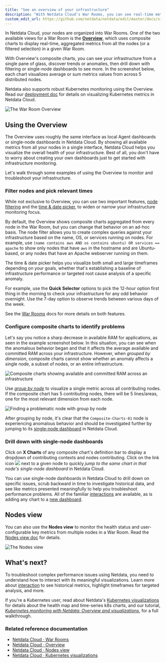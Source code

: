 ```yaml
---
title: "See an overview of your infrastructure"
description: "With Netdata Cloud's War Rooms, you can see real-time metrics, from any number of nodes in your infrastructure, in composite charts."
custom_edit_url: https://github.com/netdata/netdata/edit/master/docs/visualize/overview-infrastructure.md
---
```




In Netdata Cloud, your nodes are organized into War Rooms. One of the two available views for a War Room is the
[**Overview**](/docs/cloud/visualize/overview), which uses composite charts to display
real-time, aggregated metrics from all the nodes (or a filtered selection) in a given War Room.

With Overview's composite charts, you can see your infrastructure from a single pane of glass, discover trends or
anomalies, then drill down with filtering or single-node dashboards to see more. In the screenshot below,
each chart visualizes average or sum metrics values from across 5 distributed nodes.

Netdata also supports robust Kubernetes monitoring using the Overview. Read our [deployment
doc](/docs/agent/packaging/installer/methods/kubernetes) for details on visualizing Kubernetes metrics in Netdata Cloud.

![The War Room
Overview](https://user-images.githubusercontent.com/1153921/108732681-09791980-74eb-11eb-9ba2-98cb1b6608de.png)

## Using the Overview

The Overview uses roughly the same interface as local Agent dashboards or single-node dashboards in Netdata Cloud. By
showing all available metrics from all your nodes in a single interface, Netdata Cloud helps you visualize the overall
health of your infrastructure. Best of all, you don't have to worry about creating your own dashboards just to get
started with infrastructure monitoring.

Let's walk through some examples of using the Overview to monitor and troubleshoot your infrastructure.

### Filter nodes and pick relevant times

While not exclusive to Overview, you can use two important features, [node
filtering](/docs/cloud/war-rooms#node-filter) and the [time &amp; date
picker](/docs/cloud/war-rooms#time--date-picker), to widen or narrow your infrastructure
monitoring focus.

By default, the Overview shows composite charts aggregated from every node in the War Room, but you can change that
behavior on an ad-hoc basis. The node filter allows you to create complex queries against your infrastructure based on
the name, OS, or services running on nodes. For example, use `(name contains aws AND os contains ubuntu) OR services ==
apache` to show only nodes that have `aws` in the hostname and are Ubuntu-based, or any nodes that have an Apache
webserver running on them.

The time &amp; date picker helps you visualize both small and large timeframes depending on your goals, whether that's
establishing a baseline of infrastructure performance or targeted root cause analysis of a specific anomaly.

For example, use the **Quick Selector** options to pick the 12-hour option first thing in the morning to check your
infrastructure for any odd behavior overnight. Use the 7-day option to observe trends between various days of the week.

See the [War Rooms](/docs/cloud/war-rooms) docs for more details on both features.

### Configure composite charts to identify problems

Let's say you notice a sharp decrease in available RAM for applications, as seen in the example screenshot below. In
this situation, you can see when the anomalous behavior began and that it affects the average available and committed
RAM across your infrastructure. However, when _grouped by dimension_, composite charts cannot show whether an anomaly
affects a single node, a subset of nodes, or an entire infrastructure.

![Composite charts showing available and committed RAM across an
infrastructure](https://user-images.githubusercontent.com/1153921/99314892-0bae4680-281f-11eb-823e-071a1da25dc7.png)

Use [_group by node_](/docs/cloud/visualize/overview#group-by-dimension-or-node) to visualize
a single metric across all contributing nodes. If the composite chart has 5 contributing nodes, there will be 5
lines/areas, one for the most relevant dimension from each node.

![Finding a problematic node with group by
node](https://user-images.githubusercontent.com/1153921/99315558-0e5d6b80-2820-11eb-91e9-9c46bc4c7298.gif)

After grouping by node, it's clear that the `Composite-Charts-01` node is experiencing anomalous behavior and should be
investigated further by jumping to its [single-node dashboard](#drill-down-with-single-node-dashboards) in Netdata
Cloud.

### Drill down with single-node dashboards

Click on **X Charts** of any composite chart's definition bar to display a dropdown of contributing contexts and nodes
contributing. Click on the link icon <img class="img__inline img__inline--link"
src="https://user-images.githubusercontent.com/1153921/95762109-1d219300-0c62-11eb-8daa-9ba509a8e71c.png" /> next to a
given node to quickly _jump to the same chart in that node's single-node dashboard_ in Netdata Cloud.

You can use single-node dashboards in Netdata Cloud to drill down on specific issues, scrub backward in time to
investigate historical data, and see like metrics presented meaningfully to help you troubleshoot performance problems.
All of the familiar [interactions](/docs/visualize/interact-dashboards-charts) are available, as is adding any chart
to a [new dashboard](/docs/visualize/create-dashboards).

## Nodes view

You can also use the **Nodes view** to monitor the health status and user-configurable key metrics from multiple nodes
in a War Room. Read the [Nodes view doc](/docs/cloud/visualize/nodes) for details.

![The Nodes view](https://user-images.githubusercontent.com/1153921/108733066-5fe65800-74eb-11eb-98e0-abaccd36deaf.png)

## What's next?

To troubleshoot complex performance issues using Netdata, you need to understand how to interact with its meaningful
visualizations. Learn more about [interaction](/docs/visualize/interact-dashboards-charts) to see historical metrics,
highlight timeframes for targeted analysis, and more.

If you're a Kubernetes user, read about Netdata's [Kubernetes
visualizations](/docs/cloud/visualize/kubernetes) for details about the health map and
time-series k8s charts, and our tutorial, [_Kubernetes monitoring with Netdata: Overview and
visualizations_](/guides/monitor/kubernetes-k8s-netdata), for a full walkthrough.

### Related reference documentation

- [Netdata Cloud · War Rooms](/docs/cloud/war-rooms)
- [Netdata Cloud · Overview](/docs/cloud/visualize/overview)
- [Netdata Cloud · Nodes view](/docs/cloud/visualize/nodes)
- [Netdata Cloud · Kubernetes visualizations](/docs/cloud/visualize/kubernetes)


